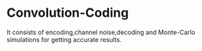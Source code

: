 # Convolution-Coding  
It consists of encoding,channel noise,decoding and Monte-Carlo simulations for getting accurate results.
